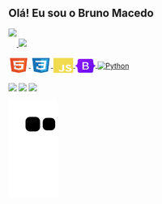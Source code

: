 ## Olá! Eu sou o Bruno Macedo

<div>
   <a href="https://beacons.ai/BrunoM-Dev">
   <img height="180em" style="margin-bottom:20px;" src="https://github-readme-stats.vercel.app/api?username=BrunoM-Dev&show_icons=true&theme=tokyonight"/>
   <img height="180em" src="https://github-readme-stats.vercel.app/api/top-langs/?username=BrunoM-Dev&layout=compact&langs_count=6&theme=tokyonight"/>
</div>
    
<div style="display: inline_block"><br>
  <img align="center" alt="HTML" height="30" width="40" src="https://raw.githubusercontent.com/devicons/devicon/master/icons/html5/html5-original.svg">
  <img align="center" alt="CSS" height="30" width="40" src="https://raw.githubusercontent.com/devicons/devicon/master/icons/css3/css3-original.svg">
  <img align="center" alt="JS" height="30" width="40" src="https://raw.githubusercontent.com/devicons/devicon/master/icons/javascript/javascript-plain.svg">
  <img align="center" alt="BOOTSTRAP" height="35" width="40" src="https://github.com/devicons/devicon/blob/master/icons/bootstrap/bootstrap-original.svg">
  <img align="center" alt="Python" height="30" width="40" src="https://cdn.jsdelivr.net/gh/devicons/devicon/icons/python/python-original.svg">
</div>
 
 <br>
 
<div> 
  <a href="https://instagram.com/eo_buno" target="_blank"><img src="https://img.shields.io/badge/-Instagram-%23E4405F?style=for-the-badge&logo=instagram&logoColor=white" target="_blank"></a>
  <a href="https://www.linkedin.com/in/bruno-macedo-001197271" target="_blank"><img src="https://img.shields.io/badge/-LinkedIn-%230077B5?style=for-the-badge&logo=linkedin&logoColor=white" target="_blank"></a> 
  <a href = "mailto:devbrunomacedo@gmail.com"><img src="https://img.shields.io/badge/-Gmail-%23333?style=for-the-badge&logo=gmail&logoColor=lightred" target="_blank"></a> 
 
  ![Snake animation](https://github.com/BrunoM-Dev/BrunoM-Dev/blob/output/github-contribution-grid-snake.svg)

</div>
